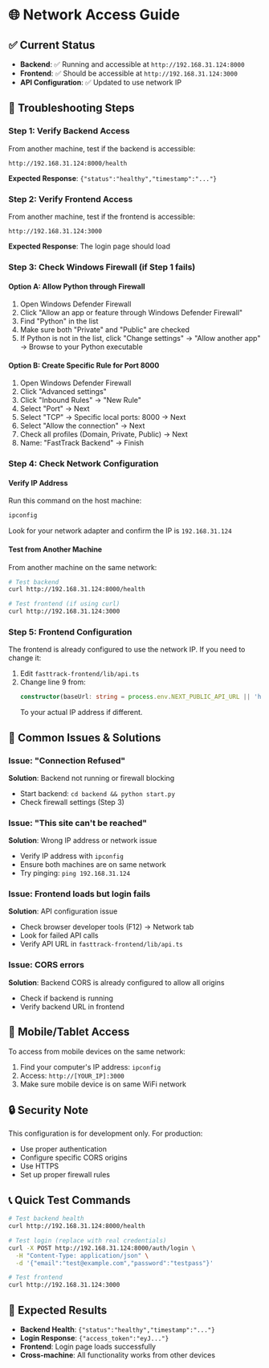 # 🌐 Network Access Guide

## ✅ Current Status
- **Backend**: ✅ Running and accessible at `http://192.168.31.124:8000`
- **Frontend**: ✅ Should be accessible at `http://192.168.31.124:3000`
- **API Configuration**: ✅ Updated to use network IP

## 🔧 Troubleshooting Steps

### Step 1: Verify Backend Access
From another machine, test if the backend is accessible:
```
http://192.168.31.124:8000/health
```
**Expected Response**: `{"status":"healthy","timestamp":"..."}`

### Step 2: Verify Frontend Access
From another machine, test if the frontend is accessible:
```
http://192.168.31.124:3000
```
**Expected Response**: The login page should load

### Step 3: Check Windows Firewall (if Step 1 fails)

#### Option A: Allow Python through Firewall
1. Open Windows Defender Firewall
2. Click "Allow an app or feature through Windows Defender Firewall"
3. Find "Python" in the list
4. Make sure both "Private" and "Public" are checked
5. If Python is not in the list, click "Change settings" → "Allow another app" → Browse to your Python executable

#### Option B: Create Specific Rule for Port 8000
1. Open Windows Defender Firewall
2. Click "Advanced settings"
3. Click "Inbound Rules" → "New Rule"
4. Select "Port" → Next
5. Select "TCP" → Specific local ports: 8000 → Next
6. Select "Allow the connection" → Next
7. Check all profiles (Domain, Private, Public) → Next
8. Name: "FastTrack Backend" → Finish

### Step 4: Check Network Configuration

#### Verify IP Address
Run this command on the host machine:
```powershell
ipconfig
```
Look for your network adapter and confirm the IP is `192.168.31.124`

#### Test from Another Machine
From another machine on the same network:
```bash
# Test backend
curl http://192.168.31.124:8000/health

# Test frontend (if using curl)
curl http://192.168.31.124:3000
```

### Step 5: Frontend Configuration

The frontend is already configured to use the network IP. If you need to change it:

1. Edit `fasttrack-frontend/lib/api.ts`
2. Change line 9 from:
   ```typescript
   constructor(baseUrl: string = process.env.NEXT_PUBLIC_API_URL || 'http://192.168.31.124:8000') {
   ```
   To your actual IP address if different.

## 🚨 Common Issues & Solutions

### Issue: "Connection Refused"
**Solution**: Backend not running or firewall blocking
- Start backend: `cd backend && python start.py`
- Check firewall settings (Step 3)

### Issue: "This site can't be reached"
**Solution**: Wrong IP address or network issue
- Verify IP address with `ipconfig`
- Ensure both machines are on same network
- Try pinging: `ping 192.168.31.124`

### Issue: Frontend loads but login fails
**Solution**: API configuration issue
- Check browser developer tools (F12) → Network tab
- Look for failed API calls
- Verify API URL in `fasttrack-frontend/lib/api.ts`

### Issue: CORS errors
**Solution**: Backend CORS is already configured to allow all origins
- Check if backend is running
- Verify backend URL in frontend

## 📱 Mobile/Tablet Access

To access from mobile devices on the same network:
1. Find your computer's IP address: `ipconfig`
2. Access: `http://[YOUR_IP]:3000`
3. Make sure mobile device is on same WiFi network

## 🔒 Security Note

This configuration is for development only. For production:
- Use proper authentication
- Configure specific CORS origins
- Use HTTPS
- Set up proper firewall rules

## 📞 Quick Test Commands

```bash
# Test backend health
curl http://192.168.31.124:8000/health

# Test login (replace with real credentials)
curl -X POST http://192.168.31.124:8000/auth/login \
  -H "Content-Type: application/json" \
  -d '{"email":"test@example.com","password":"testpass"}'

# Test frontend
curl http://192.168.31.124:3000
```

## 🎯 Expected Results

- **Backend Health**: `{"status":"healthy","timestamp":"..."}`
- **Login Response**: `{"access_token":"eyJ..."}`
- **Frontend**: Login page loads successfully
- **Cross-machine**: All functionality works from other devices
